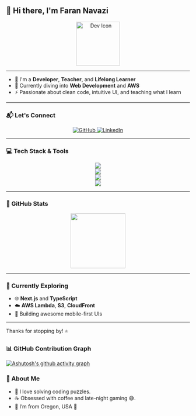 ## 👋 Hi there, I'm Faran Navazi

<p align="center">
  <img width="120px" src="https://cdn.jsdelivr.net/gh/devicons/devicon/icons/devicon/devicon-original.svg" alt="Dev Icon"/>
</p>

---

- 🎯 I'm a **Developer**, **Teacher**, and **Lifelong Learner**
- 🌱 Currently diving into **Web Development** and **AWS**
- ⚡ Passionate about clean code, intuitive UI, and teaching what I learn

---

### 📬 Let's Connect

<p align="center">
  <a href="https://github.com/FaranNavazi" target="_blank">
    <img src="https://skillicons.dev/icons?i=github" alt="GitHub" />
  </a>
  <a href="https://www.linkedin.com/in/farannavazi/" target="_blank">
    <img src="https://skillicons.dev/icons?i=linkedin" alt="LinkedIn" />
  </a>
</p>

---

### 💻 Tech Stack & Tools

<p align="center">
  <img src="https://skillicons.dev/icons?i=js,react,redux,nodejs,mongodb,html,css,cpp,mysql,python" />
  <br/>
  <img src="https://skillicons.dev/icons?i=nextjs,npm,yarn,postman,sass,cloudflare,tailwind,webflow,vite" />
  <br/>
  <img src="https://skillicons.dev/icons?i=git,github,vscode,figma,firebase,aws,heroku,netlify" />
  <br/>
  <img src="https://skillicons.dev/icons?i=linux,windows,apple" />
</p>

---

### 🚀 GitHub Stats

<p align="center">
  <img src="https://github-readme-stats.vercel.app/api/top-langs/?username=FaranNavazi&layout=compact&theme=radical" height="150"/>
</p>

---

### 🧠 Currently Exploring
- 🌐 **Next.js** and **TypeScript**
- ☁️ **AWS Lambda**, **S3**, **CloudFront**
- 📲 Building awesome mobile-first UIs

---

Thanks for stopping by! ⭐️


### 📊 GitHub Contribution Graph

[![Ashutosh's github activity graph](https://github-readme-activity-graph.vercel.app/graph?username=FaranNavazi&theme=github-compact)](https://github.com/ashutosh00710/github-readme-activity-graph)

### 💬 About Me

- 🧠 I love solving coding puzzles.
- ☕ Obsessed with coffee and late-night gaming 😅.
- 🧳 I’m from Oregon, USA 🌲

